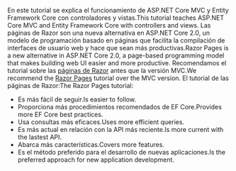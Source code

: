 <span data-ttu-id="c25e2-101">En este tutorial se explica el funcionamiento de ASP.NET Core MVC y Entity Framework Core con controladores y vistas.</span><span class="sxs-lookup"><span data-stu-id="c25e2-101">This tutorial teaches ASP.NET Core MVC and Entity Framework Core with controllers and views.</span></span> <span data-ttu-id="c25e2-102">Las páginas de Razor son una nueva alternativa en ASP.NET Core 2.0, un modelo de programación basado en páginas que facilita la compilación de interfaces de usuario web y hace que sean más productivas.</span><span class="sxs-lookup"><span data-stu-id="c25e2-102">Razor Pages is a new alternative in ASP.NET Core 2.0, a page-based programming model that makes building web UI easier and more productive.</span></span> <span data-ttu-id="c25e2-103">Recomendamos el tutorial sobre las [páginas de Razor](xref:data/ef-rp/intro) antes que la versión MVC.</span><span class="sxs-lookup"><span data-stu-id="c25e2-103">We recommend the [Razor Pages](xref:data/ef-rp/intro) tutorial over the MVC version.</span></span> <span data-ttu-id="c25e2-104">El tutorial de las páginas de Razor:</span><span class="sxs-lookup"><span data-stu-id="c25e2-104">The Razor Pages tutorial:</span></span>

* <span data-ttu-id="c25e2-105">Es más fácil de seguir.</span><span class="sxs-lookup"><span data-stu-id="c25e2-105">Is easier to follow.</span></span>
* <span data-ttu-id="c25e2-106">Proporciona más procedimientos recomendados de EF Core.</span><span class="sxs-lookup"><span data-stu-id="c25e2-106">Provides more EF Core best practices.</span></span>
* <span data-ttu-id="c25e2-107">Usa consultas más eficaces.</span><span class="sxs-lookup"><span data-stu-id="c25e2-107">Uses more efficient queries.</span></span>
* <span data-ttu-id="c25e2-108">Es más actual en relación con la API más reciente.</span><span class="sxs-lookup"><span data-stu-id="c25e2-108">Is more current with the lastest API.</span></span>
* <span data-ttu-id="c25e2-109">Abarca más características.</span><span class="sxs-lookup"><span data-stu-id="c25e2-109">Covers more features.</span></span>
* <span data-ttu-id="c25e2-110">Es el método preferido para el desarrollo de nuevas aplicaciones.</span><span class="sxs-lookup"><span data-stu-id="c25e2-110">Is the preferred approach for new application development.</span></span>